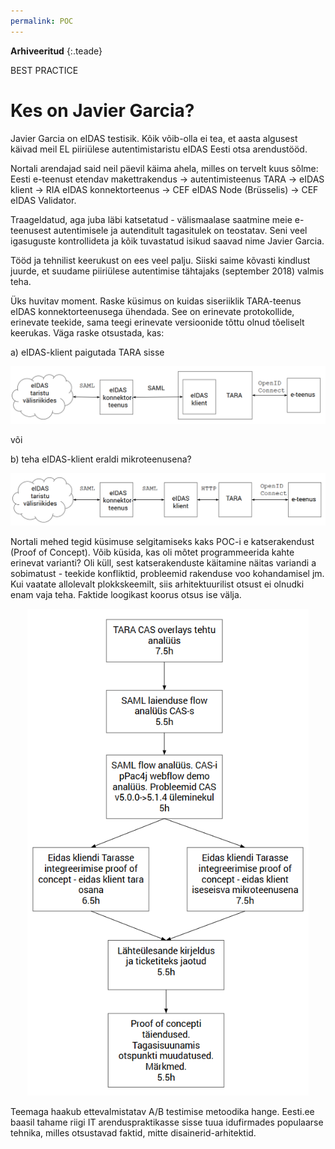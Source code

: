 ```yaml
---
permalink: POC
---
```


**Arhiveeritud** 
{:.teade}

BEST PRACTICE

# Kes on Javier Garcia?

Javier Garcia on eIDAS testisik. Kõik võib-olla ei tea, et aasta algusest käivad meil EL piiriülese autentimistaristu eIDAS Eesti otsa arendustööd.

Nortali arendajad said neil päevil käima ahela, milles on tervelt kuus sõlme: Eesti e-teenust etendav makettrakendus -> autentimisteenus TARA -> eIDAS klient -> RIA eIDAS konnektorteenus -> CEF eIDAS Node (Brüsselis) -> CEF eIDAS Validator.

Traageldatud, aga juba läbi katsetatud - välismaalase saatmine meie e-teenusest autentimisele ja autenditult tagasitulek on teostatav. Seni veel igasuguste kontrollideta ja kõik tuvastatud isikud saavad nime Javier Garcia.  

Tööd ja tehnilist keerukust on ees veel palju. Siiski saime kõvasti kindlust juurde, et suudame piiriülese autentimise tähtajaks (september 2018) valmis teha.

Üks huvitav moment. Raske küsimus on kuidas siseriiklik TARA-teenus eIDAS konnektorteenusega ühendada. See on erinevate protokollide, erinevate teekide, sama teegi erinevate versioonide tõttu olnud tõeliselt keerukas. Väga raske otsustada, kas:

a) eIDAS-klient paigutada TARA sisse

<p style='text-align:center;'><img src='img/POC1.PNG' style='width:700px'></p>

või 

b) teha eIDAS-klient eraldi mikroteenusena?

<p style='text-align:center;'><img src='img/POC2.PNG' style='width:700px'></p>

Nortali mehed tegid küsimuse selgitamiseks kaks POC-i e katserakendust (Proof of Concept). Võib küsida, kas oli mõtet programmeerida kahte erinevat varianti? Oli küll, sest katserakenduste käitamine näitas variandi a sobimatust - teekide konfliktid, probleemid rakenduse voo kohandamisel jm. Kui vaatate allolevalt plokkskeemilt, siis arhitektuurilist otsust ei olnudki enam vaja teha. Faktide loogikast koorus otsus ise välja. 

<p style='text-align:center;'><img src='img/Plokkskeem.PNG' style='width:450px'></p>

Teemaga haakub ettevalmistatav A/B testimise metoodika hange. Eesti.ee baasil tahame riigi IT arenduspraktikasse sisse tuua idufirmades populaarse tehnika, milles otsustavad faktid, mitte disainerid-arhitektid.

